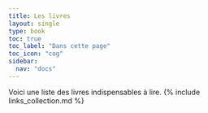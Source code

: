 ```yaml
---
title: Les livres 
layout: single
type: book
toc: true
toc_label: "Dans cette page"
toc_icon: "cog"
sidebar:
  nav: "docs"
---
```

Voici une liste des livres indispensables à lire.
{% include links_collection.md %}
